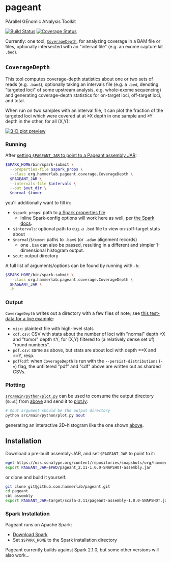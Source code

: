 # pageant
PArallel GEnomic ANalysis Toolkit

[![Build Status](https://travis-ci.org/hammerlab/pageant.svg?branch=master)](https://travis-ci.org/hammerlab/pageant)
[![Coverage Status](https://coveralls.io/repos/github/hammerlab/pageant/badge.svg?branch=master)](https://coveralls.io/github/hammerlab/pageant?branch=master)

Currently: one tool, [`CoverageDepth`](https://github.com/hammerlab/pageant/blob/master/src/main/scala/org/hammerlab/pageant/coverage/CoverageDepth.scala), for analyzing coverage in a BAM file or files, optionally intersected with an "interval file" (e.g. an exome capture kit `.bed`).

## `CoverageDepth`

This tool computes coverage-depth statistics about one or two sets of reads (e.g. `.bam`s), optionally taking an intervals file (e.g. a `.bed`, denoting "targeted loci" of some upstream analysis, e.g. whole-exome sequencing) and generating coverage-depth statistics for on-target loci, off-target loci, and total.

When run on two samples with an interval file, it can plot the fraction of the targeted loci which were covered at at ≥X depth in one sample and ≥Y depth in the other, for all (X,Y):

[![3-D plot preview](https://d3vv6lp55qjaqc.cloudfront.net/items/2q261q1a0U1501381n40/Screen%20Recording%202017-02-06%20at%2008.59%20AM.gif?X-CloudApp-Visitor-Id=486740)](https://plot.ly/~ryan.blake.williams/92.embed?share_key=2XOQGkohwn5UTHEW2F3G07)

### Running
After [setting `$PAGEANT_JAR` to point to a Pageant assembly JAR](#installation):

```bash
$SPARK_HOME/bin/spark-submit \
  --properties-file $spark_props \
  --class org.hammerlab.pageant.coverage.CoverageDepth \
  $PAGEANT_JAR \
  --intervals-file $intervals \
  --out $out_dir \
  $normal $tumor
```

you'll additionally want to fill in:
- `$spark_props`: path to [a Spark properties file](http://spark.apache.org/docs/2.1.0/configuration.html#dynamically-loading-spark-properties)
  - inline Spark-config options will work here as well, per [the Spark docs](http://spark.apache.org/docs/2.1.0/configuration.html).
- `$intervals`: optional path to e.g. a `.bed` file to view on-/off-target stats about
- `$normal`/`$tumor`: paths to `.bam`s (or `.adam` alignment records)
  - one `.bam` can also be passed, resulting in a different and simpler 1-dimensional histogram output.
- `$out`: output directory

A full list of arguments/options can be found by running with `-h`:

```bash
$SPARK_HOME/bin/spark-submit \
  --class org.hammerlab.pageant.coverage.CoverageDepth \
  $PAGEANT_JAR \
  -h
```

### Output
`CoverageDepth` writes out a directory with a few files of note; see [this test-data for a live example](src/test/resources/coverage.intervals.golden2):

- `misc`: plaintext file with high-level stats
- `cdf.csv`: CSV with stats about the number of loci with "normal" depth ≥X and "tumor" depth ≥Y, for (X,Y) filtered to (a relatively dense set of) "round numbers".
- `pdf.csv`: same as above, but stats are about loci with depth ==X and ==Y, resp.
- `pdf`/`cdf`: when `CoverageDepth` is run with the `--persist-distributions` (`-v`) flag, the unfiltered "pdf" and "cdf" above are written out as sharded CSVs.

### Plotting
[`src/main/python/plot.py`](src/main/python/plot.py) can be used to consume the output directory (`$out`) from [above](#Running) and send it to [plot.ly](https://plot.ly):

```bash
# $out argument should be the output directory 
python src/main/python/plot.py $out
```

generating an interactive 2D-histogram like the one shown [above](#CoverageDepth).

## Installation

Download a pre-built assembly-JAR, and set `$PAGEANT_JAR` to point to it:

```bash
wget https://oss.sonatype.org/content/repositories/snapshots/org/hammerlab/pageant_2.11/1.0.0-SNAPSHOT/pageant_2.11-1.0.0-SNAPSHOT-assembly.jar
export PAGEANT_JAR=$PWD/pageant_2.11-1.0.0-SNAPSHOT-assembly.jar
```

or clone and build it yourself:

```bash
git clone git@github.com:hammerlab/pageant.git
cd pageant
sbt assembly
export PAGEANT_JAR=target/scala-2.11/pageant-assembly-1.0.0-SNAPSHOT.jar
```

### Spark Installation
Pageant runs on Apache Spark:

- [Download Spark](http://spark.apache.org/downloads.html)
- Set `$SPARK_HOME` to the Spark installation directory

Pageant currently builds against Spark 2.1.0, but some other versions will also work…
